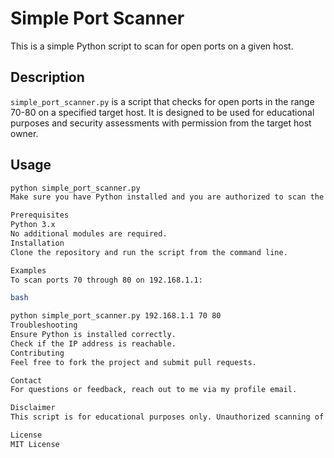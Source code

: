 # Simple Port Scanner

This is a simple Python script to scan for open ports on a given host.

## Description
`simple_port_scanner.py` is a script that checks for open ports in the range 70-80 on a specified target host. It is designed to be used for educational purposes and security assessments with permission from the target host owner.

## Usage
```bash
python simple_port_scanner.py
Make sure you have Python installed and you are authorized to scan the target host.

Prerequisites
Python 3.x
No additional modules are required.
Installation
Clone the repository and run the script from the command line.

Examples
To scan ports 70 through 80 on 192.168.1.1:

bash

python simple_port_scanner.py 192.168.1.1 70 80
Troubleshooting
Ensure Python is installed correctly.
Check if the IP address is reachable.
Contributing
Feel free to fork the project and submit pull requests.

Contact
For questions or feedback, reach out to me via my profile email.

Disclaimer
This script is for educational purposes only. Unauthorized scanning of networks or hosts is illegal. Always ensure you have explicit permission to scan a network or host.

License
MIT License
